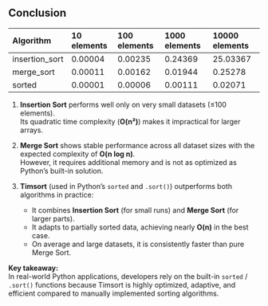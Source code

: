 ## Conclusion

|Algorithm           |10 elements         |100 elements        |1000 elements       |10000 elements      |
|:-------------------|:-------------------|:-------------------|:-------------------|:-------------------|
|insertion_sort      |0.00004             |0.00235             |0.24369             |25.03367            |
|merge_sort          |0.00011             |0.00162             |0.01944             |0.25278             |
|sorted              |0.00001             |0.00006             |0.00111             |0.02071             |

1. **Insertion Sort** performs well only on very small datasets (≤100 elements).  
   Its quadratic time complexity (**O(n²)**) makes it impractical for larger arrays.

2. **Merge Sort** shows stable performance across all dataset sizes with the expected complexity of **O(n log n)**.  
   However, it requires additional memory and is not as optimized as Python’s built-in solution.

3. **Timsort** (used in Python’s `sorted` and `.sort()`) outperforms both algorithms in practice:  
   - It combines **Insertion Sort** (for small runs) and **Merge Sort** (for larger parts).  
   - It adapts to partially sorted data, achieving nearly **O(n)** in the best case.  
   - On average and large datasets, it is consistently faster than pure Merge Sort.

**Key takeaway:**  
In real-world Python applications, developers rely on the built-in `sorted` / `.sort()` functions because Timsort is highly optimized, adaptive, and efficient compared to manually implemented sorting algorithms.